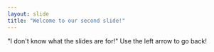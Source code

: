 ```yaml
---
layout: slide
title: "Welcome to our second slide!"
---
```

"I don't know what the slides are for!"
Use the left arrow to go back!
